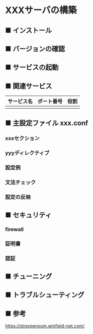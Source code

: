 # XXXサーバの構築
## ■ インストール
## ■ バージョンの確認
## ■ サービスの起動
## ■ 関連サービス
|サービス名|ポート番号|役割|
|:---|:---|:---|
||||

## ■ 主設定ファイル xxx.conf
### xxxセクション
### yyyディレクティブ
### 設定例
### 文法チェック
### 設定の反映
## ■ セキュリティ
### firewall
### 証明書
### 認証
## ■ チューニング
## ■ トラブルシューティング
## ■ 参考
https://straypenguin.winfield-net.com/
